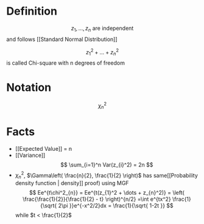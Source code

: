 # Definition

$$
z_{1}, \dots, z_{n} \text{ are independent}
$$
and follows [[Standard Normal Distribution]]

$$
z_{1}^2 + \dots + z_{n}^2
$$
is called Chi-square with n degrees of freedom

# Notation
$$
\chi^2_{n}
$$
# Facts
- [[Expected Value]] = n
- [[Variance]]$$
\sum_{i=1}^n Var(z_{i}^2) = 2n
$$
- $\chi_{n}^2$, $\Gamma\left( \frac{n}{2}, \frac{1}{2} \right)$ has same[[Probability density function | density]]
	proof) using MGF
	$$
Ee^{t\chi^2_{n}} = Ee^{t(z_{1}^2 + \dots + z_{n}^2)} = \left( \frac{\frac{1}{2}}{\frac{1}{2} - t} \right)^{n/2} =\int e^{tx^2} \frac{1}{\sqrt{ 2\pi }}e^{-x^2/2}dx = \frac{1}{\sqrt{ 1-2t }}
$$
while $t < \frac{1}{2}$
